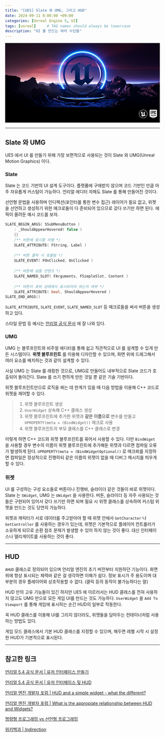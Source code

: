 ```yaml
---
title: "[UE5] Slate 와 UMG, 그리고 HUD"
date: 2024-09-11 0:00:00 +09:00
categories: [Unreal Engine 5, UI]
tags: [unreal]     # TAG names should always be lowercase
description: "UI 를 만드는 여러 수단들"
---
```


![](/assets/img/posts/UE5.png)

***

## Slate 와 UMG

UE5 에서 UI 를 만들기 위해 가장 보편적으로 사용되는 것이 Slate 와 UMG(Unreal Motion Graphics) 이다.

### Slate

Slate 는 코드 기반의 UI 설계 도구이다. 플랫폼에 구애받지 않으며 코드 기반인 만큼 아주 자유롭게 커스텀이 가능하다. 언리얼 에디터 자체도 Slate 를 통해 만들어진 것이다.

선언형 문법을 사용하며 인디렉션(포인터를 통한 변수 접근) 레이어가 필요 없고, 위젯을 선언하고 생성하기 위한 매크로들이 다 준비되어 있으므로 갖다 쓰기만 하면 된다. 에픽이 올려둔 예시 코드를 보자.

```cpp
SLATE_BEGIN_ARGS( SSubMenuButton )
    : _ShouldAppearHovered( false )
    {}
    /** 버튼에 표시할 라벨 */
    SLATE_ATTRIBUTE( FString, Label )

    /** 버튼 클릭 시 호출됨 */
    SLATE_EVENT( FOnClicked, OnClicked )

    /** 버튼에 넣을 컨텐츠 */
    SLATE_NAMED_SLOT( FArguments, FSimpleSlot, Content )

    /** 버튼이 호버 상태에서 표시되어야 하는지 여부 */
    SLATE_ATTRIBUTE( bool, ShouldAppearHovered )
SLATE_END_ARGS()
```

`SLATE_ATTRIBUTE`, `SLATE_EVENT`, `SLATE_NAMED_SLOT` 등 매크로들을 써서 버튼을 생성하고 있다.

스타일 문법 등 예시는 [언리얼 공식 문서](https://dev.epicgames.com/documentation/ko-kr/unreal-engine/slate-overview-for-unreal-engine) 에 잘 나와 있다.

### UMG

UMG 는 블루프린트와 비주얼 에디터를 통해 쉽고 직관적으로 UI 를 설계할 수 있게 만든 시스템이다. **위젯 블루프린트** 를 이용해 디자인할 수 있으며, 화면 위에 드래그해서 여러 요소를 배치하는 것과 같이 설계할 수 있다.

사실 UMG 는 Slate 를 래핑한 것으로, UMG로 만들어도 내부적으로 Slate 코드가 호출되어 돌아간다. Slate 를 쓰기 편하게 만든 것일 뿐 같은 기술 기반이다.

위젯 블루프린트만으로 로직을 짜는 데 한계가 있을 때 다음 방법을 이용해 C++ 코드로 위젯을 제어할 수 있다.

> 1. 위젯 블루프린트 생성
> 2. `UserWidget` 상속해 C++ 클래스 생성
> 3. 위젯 블루프린트에 추가한 위젯과 **같은 이름으로** 변수를 만들고 `UPROPERTY(meta = (BindWidget))` 매크로 사용
> 4. 위젯 블루프린트의 부모 클래스를 C++ 클래스로 변경

이렇게 하면 C++ 코드와 위젯 블루프린트를 묶어서 사용할 수 있다. 다만 `BindWiget` 을 사용할 경우 변수의 이름이 위젯 블루프린트에 추가해둔 위젯과 다르면 컴파일 오류가 발생하게 된다. `UPROPERTY(meta = (BindWidgetOptional))` 로 매크뢰를 지정하면 컴파일은 정상적으로 진행하되 같은 이름의 위젯이 없을 때 디버그 메시지를 띄우게 할 수 있다.

### 위젯

UI 를 구성하는 구성 요소들로 버튼이나 진행바, 슬라이더 같은 것들이 바로 위젯이다. Slate 는 `SWidget`, UMG 는 `UWidget` 을 사용한다. 버튼, 슬라이더 등 자주 사용되는 것들은 구현되어 있어서 갖다 쓰기만 하면 되며 필요 시 위젯 클래스를 상속하여 커스텀 위젯을 만드는 것도 당연히 가능하다.

위젯과 캐릭터가 서로 데이터를 주고받아야 할 때 위젯 안에서 `GetCharacter` 나 `GetController` 를 사용하는 경우가 있는데, 위젯은  기본적으로 플레이어 컨트롤러가 소유하게 되므로 순환 참조 문제가 발생할 수 있어 하지 않는 것이 좋다. 대신 인터페이스나 델리게이트를 사용하는 것이 좋다.

***

## HUD

`AHUD` 클래스로 정의되어 있으며 언리얼 엔진의 초기 버전부터 지원하던 기능이다. 화면 위에 항상 표시되는 체력바 같은 걸 생각하면 이해가 쉽다. 정보 표시가 주 용도이며 대부분의 경우 플레이어와 상호작용할 수 없다. (클릭 등의 동작이 불가능하다는 말)

HUD 만의 고유 기능들이 있긴 하지만 UE5 에 이르러서는 HUD 클래스를 전혀 사용하지 않고도 UMG 만으로 모든 게임 UI를 만드는 것도 가능하다. `UserWidget` 을 `Add To Viewport` 를 통해 게임에 표시하는 순간 HUD의 일부로 작동한다.

꼭 HUD 클래스를 이용해 UI를 그리지 않더라도, 위젯들을 담아두는 컨테이너처럼 사용하는 방법도 있다.

게임 모드 클래스에서 기본 HUD 클래스를 지정할 수 있으며, 해두면 레벨 시작 시 설정한 HUD가 기본적으로 표시된다.

***

## 참고한 링크

[언리얼 5.4 공식 문서 | 유저 인터페이스 만들기](https://dev.epicgames.com/documentation/ko-kr/unreal-engine/creating-user-interfaces-with-umg-and-slate-in-unreal-engine?application_version=5.4)

[언리얼 5.4 공식 문서 | 유저 인터페이스 및 HUD](https://dev.epicgames.com/documentation/ko-kr/unreal-engine/user-interfaces-and-huds-in-unreal-engine?application_version=5.4)

[언리얼 엔진 개발자 포럼 | HUD and a simple widget - what the different?](https://forums.unrealengine.com/t/hud-and-a-simple-widget-what-the-different/483667)

[언리얼 엔진 개발자 포럼 | What is the appropiate relationship between HUD and Widgets?](https://forums.unrealengine.com/t/what-is-the-appropiate-relationship-between-hud-and-widgets/21138/4)

[명령형 프로그래밍 vs 선언형 프로그래밍](https://dmdwn3979.tistory.com/14)

[위키백과 | Indirection](https://en.wikipedia.org/wiki/Indirection)